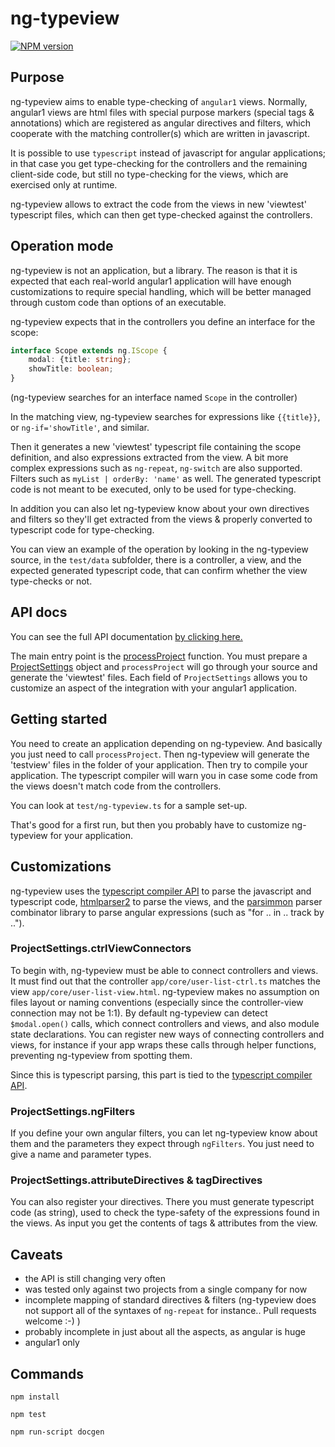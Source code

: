 # ng-typeview
[![NPM version][npm-image]][npm-url]

## Purpose

ng-typeview aims to enable type-checking of `angular1` views. Normally, angular1 views
are html files with special purpose markers (special tags & annotations) which are
registered as angular directives and filters, which cooperate with the matching
controller(s) which are written in javascript.

It is possible to use `typescript` instead of javascript for angular applications;
in that case you get type-checking for the controllers and the remaining
client-side code, but still no type-checking for the views, which are exercised
only at runtime.

ng-typeview allows to extract the code from the views in new 'viewtest' typescript
files, which can then get type-checked against the controllers.

## Operation mode

ng-typeview is not an application, but a library. The reason is that it is
expected that each real-world angular1 application will have enough customizations
to require special handling, which will be better managed through custom code than
options of an executable.

ng-typeview expects that in the controllers you define an interface for the scope:

```typescript
interface Scope extends ng.IScope {
    modal: {title: string};
    showTitle: boolean;
}
```

(ng-typeview searches for an interface named `Scope` in the controller)

In the matching view, ng-typeview searches for expressions like `{{title}}`,
or `ng-if='showTitle'`, and similar.

Then it generates a new 'viewtest' typescript file containing the scope definition,
and also expressions extracted from the view. A bit more complex expressions
such as `ng-repeat`, `ng-switch` are also supported. Filters such as
`myList | orderBy: 'name'` as well. The generated typescript code is not meant
to be executed, only to be used for type-checking.

In addition you can also let ng-typeview know about your own directives and
filters so they'll get extracted from the views & properly converted to
typescript code for type-checking.

You can view an example of the operation by looking in the ng-typeview source, in the
`test/data` subfolder, there is a controller, a view, and the expected generated
typescript code, that can confirm whether the view type-checks or not.

## API docs

You can see the full API documentation [by clicking here.](http://emmanueltouzery.github.io/ng-typeview/globals.html)

The main entry point is the [processProject](http://emmanueltouzery.github.io/ng-typeview/globals.html#processproject) function.
You must prepare a [ProjectSettings](http://emmanueltouzery.github.io/ng-typeview/interfaces/projectsettings.html)
object and `processProject` will go through your source and generate the 'viewtest'
files. Each field of `ProjectSettings` allows you to customize an aspect of the
integration with your angular1 application.

## Getting started

You need to create an application depending on ng-typeview. And basically you
just need to call `processProject`. Then ng-typeview will generate the 'testview'
files in the folder of your application. Then try to compile your application.
The typescript compiler will warn you in case some code from the views doesn't
match code from the controllers.

You can look at `test/ng-typeview.ts` for a sample set-up.

That's good for a first run, but then you probably have to customize ng-typeview
for your application.

## Customizations

ng-typeview uses the [typescript compiler API](https://github.com/Microsoft/TypeScript/wiki/Using-the-Compiler-API)
to parse the javascript and typescript code, [htmlparser2](https://github.com/fb55/htmlparser2)
to parse the views, and the [parsimmon](https://github.com/jneen/parsimmon) parser
combinator library to parse angular expressions (such as "for .. in .. track by ..").

### ProjectSettings.ctrlViewConnectors
To begin with, ng-typeview must be able to connect controllers and views.
It must find out that the controller `app/core/user-list-ctrl.ts` matches the view
`app/core/user-list-view.html`. ng-typeview makes no assumption on files layout
or naming conventions (especially since the controller-view connection may not
be 1:1).
By default ng-typeview can detect `$modal.open()` calls, which connect controllers and views,
and also module state declarations.
You can register new ways of connecting controllers and views, for instance if your
app wraps these calls through helper functions, preventing ng-typeview from spotting them.

Since this is typescript parsing, this part is tied to the
[typescript compiler API](https://github.com/Microsoft/TypeScript/wiki/Using-the-Compiler-API).

### ProjectSettings.ngFilters
If you define your own angular filters, you can let ng-typeview know about them
and the parameters they expect through `ngFilters`. You just need to give a name
and parameter types.

### ProjectSettings.attributeDirectives & tagDirectives
You can also register your directives. There you must generate typescript code
(as string), used to check the type-safety of the expressions found in the views.
As input you get the contents of tags & attributes from the view.

## Caveats

* the API is still changing very often
* was tested only against two projects from a single company for now
* incomplete mapping of standard directives & filters (ng-typeview does not support
  all of the syntaxes of `ng-repeat` for instance.. Pull requests welcome :-) )
* probably incomplete in just about all the aspects, as angular is huge
* angular1 only

## Commands

    npm install

    npm test

    npm run-script docgen

[npm-image]: https://img.shields.io/npm/v/ng-typeview.svg?style=flat-square
[npm-url]: https://www.npmjs.com/package/ng-typeview
